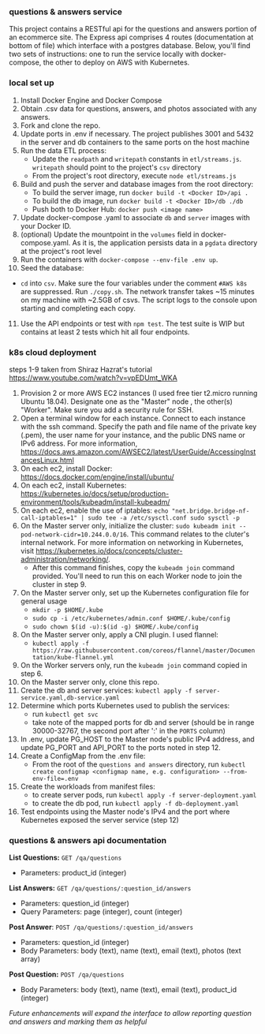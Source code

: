 ### questions & answers service

This project contains a RESTful api for the questions and answers portion of an ecommerce site. The Express api comprises 4 routes (documentation at bottom of file) which interface with a postgres database. Below, you'll find two sets of instructions: one to run the service locally with docker-compose, the other to deploy on AWS with Kubernetes. 



### local set up

1. Install Docker Engine and Docker Compose
2. Obtain .csv data for questions, answers, and photos associated with any answers.
3. Fork and clone the repo. 
4. Update ports in .env if necessary. The project publishes 3001 and 5432 in the server and db containers to the same ports on the host machine
5. Run the data ETL process:
   - Update the `readpath` and `writepath` constants in `etl/streams.js`. `writepath` should point to the project's `csv` directory
   - From the project's root directory, execute `node etl/streams.js`
6. Build and push the server and database images from the root directory:
   - To build the server image, run `docker build -t <Docker ID>/api .` 
   - ​To build the db image, run `docker build -t <Docker ID>/db ./db` 
   - ​Push both to Docker Hub: `docker push <image name>`
7. Update docker-compose .yaml to associate `db` and `server` images with your Docker ID.
8. (optional) Update the mountpoint in the `volumes` field in docker-compose.yaml. As it is, the application persists data in a `pgdata` directory at the project's root level
9. Run the containers with `docker-compose --env-file .env up`. 
10. Seed the database:
   - `cd` into `csv`. Make sure the four variables under the comment `#AWS k8s` are suppressed. Run `./copy.sh`. The network transfer takes ~15 minutes on my machine with ~2.5GB of csvs. The script logs to the console upon starting and completing each copy. 
11. Use the API endpoints or test with `npm test`. The test suite is WIP but contains at least 2 tests which hit all four endpoints.

### k8s cloud deployment 

steps 1-9 taken from Shiraz Hazrat's tutorial https://www.youtube.com/watch?v=vpEDUmt_WKA

1. Provision 2 or more AWS EC2 instances (I used free tier t2.micro running Ubuntu 18.04). Designate one as the "Master" node , the other(s) "Worker". Make sure you add a security rule for SSH. 
2.  Open a terminal window for each instance. Connect to each instance with the ssh command. Specify the path and file name of the private key (.pem), the user name for your instance, and the public DNS name or IPv6 address. For more information, https://docs.aws.amazon.com/AWSEC2/latest/UserGuide/AccessingInstancesLinux.html
3. On each ec2, install Docker: https://docs.docker.com/engine/install/ubuntu/
4. On each ec2, install Kubernetes: https://kubernetes.io/docs/setup/production-environment/tools/kubeadm/install-kubeadm/
5. On each ec2, enable the use of iptables: `echo "net.bridge.bridge-nf-call-iptables=1" | sudo tee -a /etc/sysctl.conf sudo sysctl -p`
6. On the Master server only, initialize the cluster: `sudo kubeadm init --pod-network-cidr=10.244.0.0/16`. This command relates to the cluter's internal network. For more information on networking in Kubernetes, visit https://kubernetes.io/docs/concepts/cluster-administration/networking/.
   - After this command finishes, copy the `kubeadm join` command provided. You'll need to run this on each Worker node to join the cluster in step 9.
7. On the Master server only, set up the Kubernetes configuration file for general usage
   - `mkdir -p $HOME/.kube` 
   - `sudo cp -i /etc/kubernetes/admin.conf $HOME/.kube/config` 
   - `sudo chown $(id -u):$(id -g) $HOME/.kube/config`
8. On the Master server only, apply a CNI plugin. I used flannel:
   - `kubectl apply -f https://raw.githubusercontent.com/coreos/flannel/master/Documentation/kube-flannel.yml`
9. On the Worker servers only, run the `kubeadm join` command copied in step 6.
10. On the Master server only, clone this repo. 
11. Create the db and server services: `kubectl apply -f server-service.yaml,db-service.yaml`
12. Determine which ports Kubernetes used to publish the services:
    - run `kubectl get svc`
    - take note of the mapped ports for db and server (should be in range 30000-32767, the second port after ':' in the `PORTS` column)
13. In .env, update PG_HOST to the Master node's public IPv4 address, and update PG_PORT and API_PORT to the ports noted in step 12.  
14. Create a ConfigMap from the .env file: 
    - From the root of the `questions and answers` directory, run `kubectl create configmap <configmap name, e.g. configuration> --from-env-file=.env` 
15. Create the workloads from manifest files:
    - to create server pods, run `kubectl apply -f server-deployment.yaml`
    - to create the db pod, run `kubectl apply -f db-deployment.yaml`
16. Test endpoints using the Master node's IPv4 and the port where Kubernetes exposed the server service (step 12)

### questions & answers api documentation

**List Questions:** `GET /qa/questions`
- Parameters: product_id (integer)

**List Answers:** `GET /qa/questions/:question_id/answers`
- Parameters: question_id (integer)
- Query Parameters: page (integer), count (integer)

**Post Answer**: `POST /qa/questions/:question_id/answers`
- Parameters: question_id (integer)
- Body Parameters: body (text), name (text), email (text), photos (text array)

**Post Question:** `POST /qa/questions`
- Body Parameters: body (text), name (text), email (text), product_id (integer)


*Future enhancements will expand the interface to allow reporting question and answers and marking them as helpful*